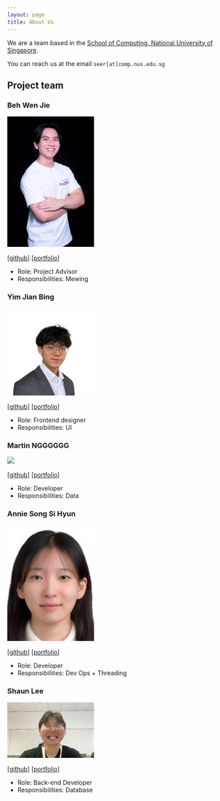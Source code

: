 ```yaml
---
layout: page
title: About Us
---
```


We are a team based in the [School of Computing, National University of Singapore](https://www.comp.nus.edu.sg).

You can reach us at the email `seer[at]comp.nus.edu.sg`

## Project team

### Beh Wen Jie

<img src="images/wenjebs.png" width="200px">

[[github](https://github.com/wenjebs)]
[[portfolio](team/johndoe.md)]

* Role: Project Advisor
* Responsibilities: Mewing

### Yim Jian Bing

<img src="images/yimjianbing.png" width="200px">

[[github](http://github.com/yimjianbing)]
[[portfolio](team/johndoe.md)]

* Role: Frontend designer
* Responsibilities: UI

### Martin NGGGGGG

<img src="images/martout2002.png" width="200px">

[[github](http://github.com/johndoe)] [[portfolio](team/johndoe.md)]

* Role: Developer
* Responsibilities: Data

### Annie Song Si Hyun

<img src="images/hyxnnii.png" width="200px">

[[github](http://github.com/hyxnnii)]
[[portfolio](team/hyxnnii.md)]

* Role: Developer
* Responsibilities: Dev Ops + Threading

### Shaun Lee

<img src="images/hoodini231.png" width="200px">

[[github](http://github.com/hoodini231)]
[[portfolio](team/johndoe.md)]

* Role: Back-end Developer
* Responsibilities: Database
